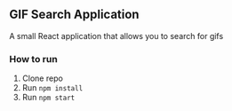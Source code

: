 
## GIF Search Application

A small React application that allows you to search for gifs

### How to run
1. Clone repo
2. Run `npm install`
3. Run `npm start`
